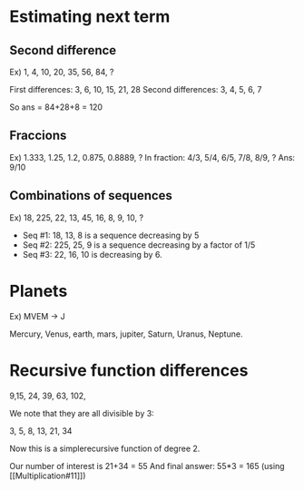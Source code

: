 # Estimating next term
## Second difference 

Ex)  1, 4, 10, 20, 35, 56, 84, ?

First differences: 3, 6, 10, 15, 21, 28
Second differences: 3, 4, 5, 6, 7

So ans = 84+28+8 = 120


## Fraccions
Ex) 1.333, 1.25, 1.2, 0.875, 0.8889, ?
In fraction: 4/3, 5/4, 6/5, 7/8, 8/9, ?
Ans: 9/10

## Combinations of sequences
Ex) 18, 225, 22, 13, 45, 16, 8, 9, 10, ?

* Seq #1: 18, 13, 8 is a sequence decreasing by 5
* Seq #2: 225, 25, 9 is a sequence decreasing by a factor of 1/5
* Seq #3: 22, 16, 10 is decreasing by 6. 

# Planets
Ex) MVEM -> J

Mercury, Venus, earth, mars, jupiter, Saturn, Uranus, Neptune.

# Recursive function differences 

9,15, 24, 39, 63, 102, 

We note that they are all divisible by 3:

3, 5, 8, 13, 21, 34

Now this is a simplerecursive function of degree 2.

Our number of interest is 21+34 = 55
And final answer: 55*3 = 165 (using [[Multiplication#11]])


